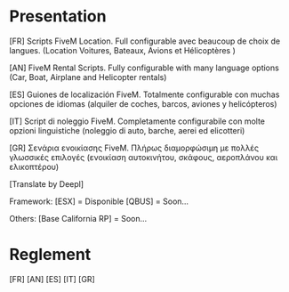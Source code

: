 # Presentation
[FR] Scripts FiveM Location. Full configurable avec beaucoup de choix de langues. (Location Voitures, Bateaux, Avions et Hélicoptères )

[AN] FiveM Rental Scripts. Fully configurable with many language options (Car, Boat, Airplane and Helicopter rentals)

[ES] Guiones de localización FiveM. Totalmente configurable con muchas opciones de idiomas (alquiler de coches, barcos, aviones y helicópteros)

[IT] Script di noleggio FiveM. Completamente configurabile con molte opzioni linguistiche (noleggio di auto, barche, aerei ed elicotteri)

[GR] Σενάρια ενοικίασης FiveM. Πλήρως διαμορφώσιμη με πολλές γλωσσικές επιλογές (ενοικίαση αυτοκινήτου, σκάφους, αεροπλάνου και ελικοπτέρου)

[Translate by Deepl]

Framework:
[ESX] = Disponible
[QBUS] = Soon...

Others:
[Base California RP] = Soon...

# Reglement

[FR] 
[AN] 
[ES] 
[IT] 
[GR]
